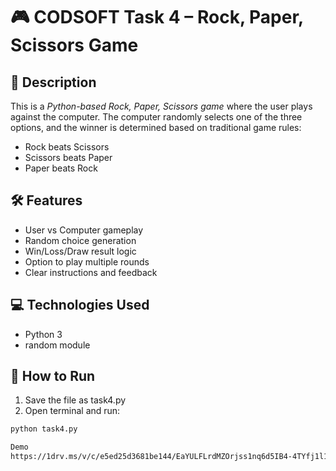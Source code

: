 # 🎮 CODSOFT Task 4 – Rock, Paper, Scissors Game

## 📌 Description
This is a *Python-based Rock, Paper, Scissors game* where the user plays against the computer. The computer randomly selects one of the three options, and the winner is determined based on traditional game rules:

- Rock beats Scissors
- Scissors beats Paper
- Paper beats Rock

## 🛠 Features
- User vs Computer gameplay
- Random choice generation
- Win/Loss/Draw result logic
- Option to play multiple rounds
- Clear instructions and feedback

## 💻 Technologies Used
- Python 3
- random module

## 🚀 How to Run
1. Save the file as task4.py
2. Open terminal and run:
```bash
python task4.py

Demo
https://1drv.ms/v/c/e5ed25d3681be144/EaYULFLrdMZOrjss1nq6d5IB4-4TYfj1l1blOtce0RAjLA?e=teKodh
